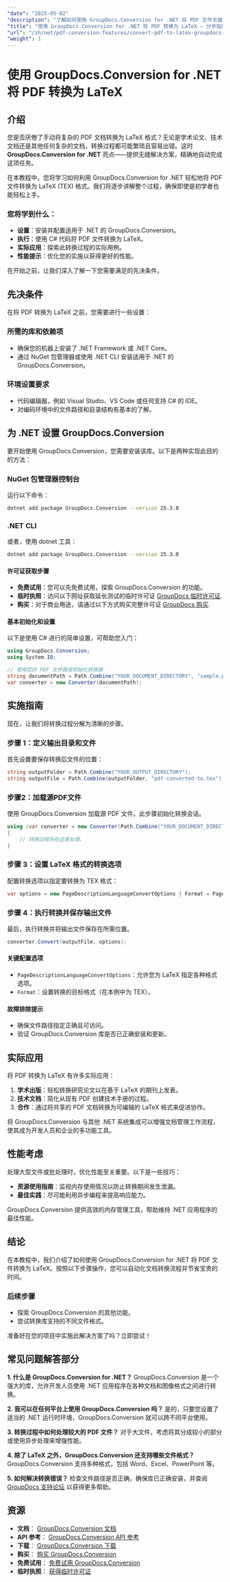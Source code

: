 ```yaml
---
"date": "2025-05-02"
"description": "了解如何使用 GroupDocs.Conversion for .NET 将 PDF 文件无缝转换为 LaTeX 格式。遵循这份全面的指南，自动化您的文档转换流程。"
"title": "使用 GroupDocs.Conversion for .NET 将 PDF 转换为 LaTeX — 分步指南"
"url": "/zh/net/pdf-conversion-features/convert-pdf-to-latex-groupdocs-conversion-net/"
"weight": 1
---
```


# 使用 GroupDocs.Conversion for .NET 将 PDF 转换为 LaTeX

## 介绍

您是否厌倦了手动将复杂的 PDF 文档转换为 LaTeX 格式？无论是学术论文、技术文档还是其他任何复杂的文档，转换过程都可能繁琐且容易出错。这时 **GroupDocs.Conversion for .NET** 亮点——提供无缝解决方案，精确地自动完成这项任务。

在本教程中，您将学习如何利用 GroupDocs.Conversion for .NET 轻松地将 PDF 文件转换为 LaTeX (TEX) 格式。我们将逐步讲解整个过程，确保即使是初学者也能轻松上手。

### 您将学到什么：
- **设置**：安装并配置适用于 .NET 的 GroupDocs.Conversion。
- **执行**：使用 C# 代码将 PDF 文件转换为 LaTeX。
- **实际应用**：探索此转换过程的实际用例。
- **性能提示**：优化您的实施以获得更好的性能。

在开始之前，让我们深入了解一下您需要满足的先决条件。

## 先决条件

在将 PDF 转换为 LaTeX 之前，您需要进行一些设置：

### 所需的库和依赖项
- 确保您的机器上安装了 .NET Framework 或 .NET Core。
- 通过 NuGet 包管理器或使用 .NET CLI 安装适用于 .NET 的 GroupDocs.Conversion。

### 环境设置要求
- 代码编辑器，例如 Visual Studio、VS Code 或任何支持 C# 的 IDE。
- 对编码环境中的文件路径和目录结构有基本的了解。

## 为 .NET 设置 GroupDocs.Conversion

要开始使用 GroupDocs.Conversion，您需要安装该库。以下是两种实现此目的的方法：

### NuGet 包管理器控制台
运行以下命令：
```bash
dotnet add package GroupDocs.Conversion --version 25.3.0
```

### .NET CLI
或者，使用 dotnet 工具：
```bash
dotnet add package GroupDocs.Conversion --version 25.3.0
```

#### 许可证获取步骤
- **免费试用**：您可以先免费试用，探索 GroupDocs.Conversion 的功能。
- **临时执照**：访问以下网址获取延长测试的临时许可证 [GroupDocs 临时许可证](https://purchase。groupdocs.com/temporary-license/).
- **购买**：对于商业用途，请通过以下方式购买完整许可证 [GroupDocs 购买](https://purchase。groupdocs.com/buy).

#### 基本初始化和设置
以下是使用 C# 进行的简单设置，可帮助您入门：

```csharp
using GroupDocs.Conversion;
using System.IO;

// 使用您的 PDF 文件路径初始化转换器
string documentPath = Path.Combine("YOUR_DOCUMENT_DIRECTORY", "sample.pdf");
var converter = new Converter(documentPath);
```

## 实施指南

现在，让我们将转换过程分解为清晰的步骤。

### 步骤 1：定义输出目录和文件

首先设置要保存转换后文件的位置：

```csharp
string outputFolder = Path.Combine("YOUR_OUTPUT_DIRECTORY");
string outputFile = Path.Combine(outputFolder, "pdf-converted-to.tex");
```

### 步骤2：加载源PDF文件

使用 GroupDocs.Conversion 加载源 PDF 文件。此步骤初始化转换会话。

```csharp
using (var converter = new Converter(Path.Combine("YOUR_DOCUMENT_DIRECTORY", "sample.pdf")))
{
    // 转换过程将在这里处理。
}
```

### 步骤 3：设置 LaTeX 格式的转换选项

配置转换选项以指定要转换为 TEX 格式：

```csharp
var options = new PageDescriptionLanguageConvertOptions { Format = PageDescriptionLanguageFileType.Tex };
```

### 步骤 4：执行转换并保存输出文件

最后，执行转换并将输出文件保存在所需位置。

```csharp
converter.Convert(outputFile, options);
```

#### 关键配置选项
- `PageDescriptionLanguageConvertOptions`：允许您为 LaTeX 指定各种格式选项。
- `Format`：设置转换的目标格式（在本例中为 TEX）。

#### 故障排除提示
- 确保文件路径指定正确且可访问。
- 验证 GroupDocs.Conversion 库是否已正确安装和更新。

## 实际应用

将 PDF 转换为 LaTeX 有许多实际应用：

1. **学术出版**：轻松转换研究论文以在基于 LaTeX 的期刊上发表。
2. **技术文档**：简化从现有 PDF 创建技术手册的过程。
3. **合作**：通过将共享的 PDF 文档转换为可编辑的 LaTeX 格式来促进协作。

将 GroupDocs.Conversion 与其他 .NET 系统集成可以增强文档管理工作流程，使其成为开发人员和企业的多功能工具。

## 性能考虑

处理大型文件或批处理时，优化性能至关重要。以下是一些技巧：

- **资源使用指南**：监视内存使用情况以防止转换期间发生泄漏。
- **最佳实践**：尽可能利用异步编程来提高响应能力。

GroupDocs.Conversion 提供高效的内存管理工具，帮助维持 .NET 应用程序的最佳性能。

## 结论

在本教程中，我们介绍了如何使用 GroupDocs.Conversion for .NET 将 PDF 文件转换为 LaTeX。按照以下步骤操作，您可以自动化文档转换流程并节省宝贵的时间。

### 后续步骤
- 探索 GroupDocs.Conversion 的其他功能。
- 尝试转换库支持的不同文件格式。

准备好在您的项目中实施此解决方案了吗？立即尝试！

## 常见问题解答部分

**1. 什么是 GroupDocs.Conversion for .NET？**
GroupDocs.Conversion 是一个强大的库，允许开发人员使用 .NET 应用程序在各种文档和图像格式之间进行转换。

**2. 我可以在任何平台上使用 GroupDocs.Conversion 吗？**
是的，只要您设置了适当的 .NET 运行时环境，GroupDocs.Conversion 就可以跨不同平台使用。

**3. 转换过程中如何处理较大的 PDF 文件？**
对于大文件，考虑将其分成较小的部分或使用异步处理来增强性能。

**4. 除了 LaTeX 之外，GroupDocs.Conversion 还支持哪些文件格式？**
GroupDocs.Conversion 支持多种格式，包括 Word、Excel、PowerPoint 等。

**5. 如何解决转换错误？**
检查文件路径是否正确，确保库已正确安装，并查阅 [GroupDocs 支持论坛](https://forum.groupdocs.com/c/conversion/10) 以获得更多帮助。

## 资源

- **文档**： [GroupDocs.Conversion 文档](https://docs.groupdocs.com/conversion/net/)
- **API 参考**： [GroupDocs.Conversion API 参考](https://reference.groupdocs.com/conversion/net/)
- **下载**： [GroupDocs.Conversion 下载](https://releases.groupdocs.com/conversion/net/)
- **购买**： [购买 GroupDocs.Conversion](https://purchase.groupdocs.com/buy)
- **免费试用**： [免费试用 GroupDocs.Conversion](https://releases.groupdocs.com/conversion/net/)
- **临时执照**： [获得临时许可证](https://purchase.groupdocs.com/temporary-license/)